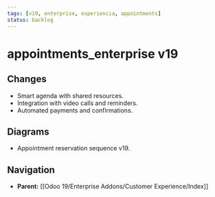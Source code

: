 ```yaml
---
tags: [v19, enterprise, experiencia, appointments]
status: backlog
---
```

# appointments_enterprise v19

## Changes
- Smart agenda with shared resources.
- Integration with video calls and reminders.
- Automated payments and confirmations.

## Diagrams
- Appointment reservation sequence v19.






## Navigation
- **Parent:** [[Odoo 19/Enterprise Addons/Customer Experience/Index]]
